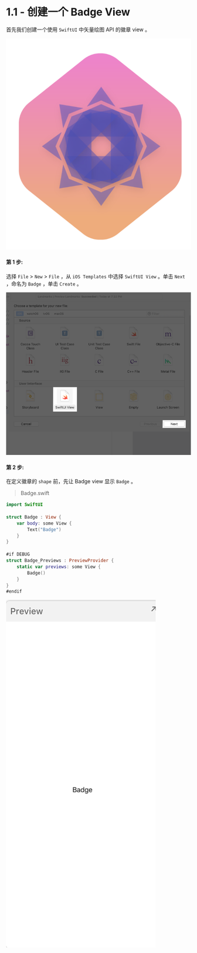 # 1.1 - 创建一个 Badge View

首先我们创建一个使用 `SwiftUI` 中矢量绘图 API 的徽章 view 。

![](../../../.gitbook/assets/image%20%2852%29.png)

#### 第 1 步:

选择 `File` &gt; `New` &gt; `File` ，从 `iOS Templates` 中选择 `SwiftUI View` 。单击 `Next` ，命名为 `Badge` ，单击 `Create` 。

![&#x7B2C; 1 &#x6B65;](../../../.gitbook/assets/image%20%2815%29.png)

#### 第 2 步:

在定义徽章的 `shape` 前，先让 Badge view 显示 `Badge` 。

> Badge.swift

```swift
import SwiftUI

struct Badge : View {
    var body: some View {
        Text("Badge")
    }
}

#if DEBUG
struct Badge_Previews : PreviewProvider {
    static var previews: some View {
        Badge()
    }
}
#endif
```

![&#x7B2C; 2 &#x6B65; - &#x9884;&#x89C8;](../../../.gitbook/assets/image%20%2830%29.png)

